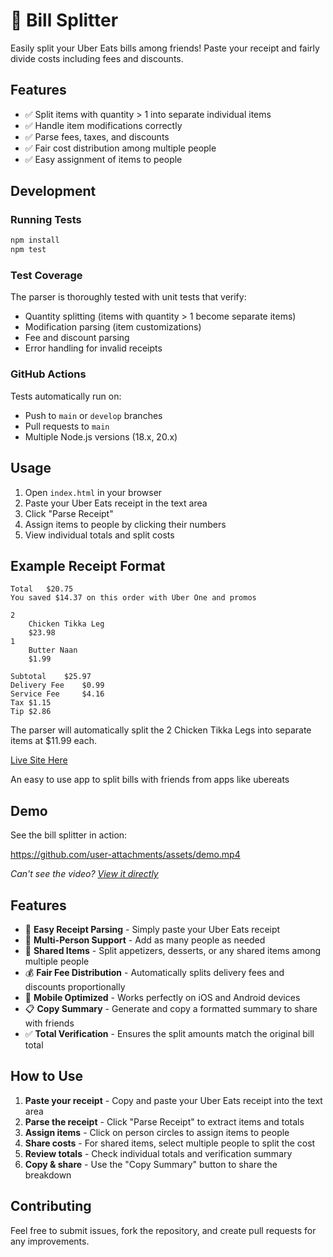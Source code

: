 # 🍔 Bill Splitter

Easily split your Uber Eats bills among friends! Paste your receipt and fairly divide costs including fees and discounts.

## Features

- ✅ Split items with quantity > 1 into separate individual items
- ✅ Handle item modifications correctly
- ✅ Parse fees, taxes, and discounts
- ✅ Fair cost distribution among multiple people
- ✅ Easy assignment of items to people

## Development

### Running Tests

```bash
npm install
npm test
```

### Test Coverage

The parser is thoroughly tested with unit tests that verify:

- Quantity splitting (items with quantity > 1 become separate items)
- Modification parsing (item customizations)
- Fee and discount parsing
- Error handling for invalid receipts

### GitHub Actions

Tests automatically run on:

- Push to `main` or `develop` branches
- Pull requests to `main`
- Multiple Node.js versions (18.x, 20.x)

## Usage

1. Open `index.html` in your browser
2. Paste your Uber Eats receipt in the text area
3. Click "Parse Receipt"
4. Assign items to people by clicking their numbers
5. View individual totals and split costs

## Example Receipt Format

```
Total	$20.75
You saved $14.37 on this order with Uber One and promos

2
	Chicken Tikka Leg
	$23.98
1
	Butter Naan
	$1.99

Subtotal	$25.97
Delivery Fee 	$0.99
Service Fee 	$4.16
Tax	$1.15
Tip	$2.86
```

The parser will automatically split the 2 Chicken Tikka Legs into separate items at $11.99 each.

[Live Site Here](https://astraybyte.github.io/bill-splitter/)

An easy to use app to split bills with friends from apps like ubereats

## Demo

See the bill splitter in action:

https://github.com/user-attachments/assets/demo.mp4

_Can't see the video? [View it directly](./docs/assets/video/demo.mp4)_

## Features

- 🍔 **Easy Receipt Parsing** - Simply paste your Uber Eats receipt
- 👥 **Multi-Person Support** - Add as many people as needed
- 🔄 **Shared Items** - Split appetizers, desserts, or any shared items among multiple people
- 💰 **Fair Fee Distribution** - Automatically splits delivery fees and discounts proportionally
- 📱 **Mobile Optimized** - Works perfectly on iOS and Android devices
- 📋 **Copy Summary** - Generate and copy a formatted summary to share with friends
- ✅ **Total Verification** - Ensures the split amounts match the original bill total

## How to Use

1. **Paste your receipt** - Copy and paste your Uber Eats receipt into the text area
2. **Parse the receipt** - Click "Parse Receipt" to extract items and totals
3. **Assign items** - Click on person circles to assign items to people
4. **Share costs** - For shared items, select multiple people to split the cost
5. **Review totals** - Check individual totals and verification summary
6. **Copy & share** - Use the "Copy Summary" button to share the breakdown

## Contributing

Feel free to submit issues, fork the repository, and create pull requests for any improvements.
